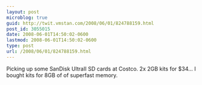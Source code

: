 ```yaml
---
layout: post
microblog: true
guid: http://twit.vmstan.com/2008/06/01/824788159.html
post_id: 3055015
date: 2008-06-01T14:50:02-0600
lastmod: 2008-06-01T14:50:02-0600
type: post
url: /2008/06/01/824788159.html
---
```

Picking up some SanDisk UltraII SD cards at Costco. 2x 2GB kits for $34... I bought kits for 8GB of of superfast memory.
